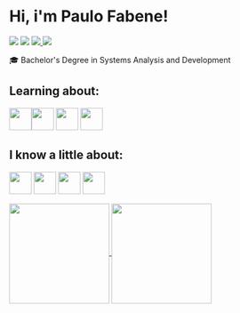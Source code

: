 # Hi, i'm Paulo Fabene! 
<div>
<a href="https://instagram.com/paulofabene" target="_blank"><img src="https://img.shields.io/badge/-Instagram-%23E4405F?style=for-the-badge&logo=instagram&logoColor=white" target="_blank"></a>
<a href="https://www.twitch.tv/fabenejr" target="_blank"><img src="https://img.shields.io/badge/Twitch-9146FF?style=for-the-badge&logo=twitch&logoColor=white" target="_blank"></a>
<a href="fabenejunior@hotmail.com" target="_blank"><img src="https://img.shields.io/badge/Outlook-0078D4?style=for-the-badge&logo=microsoft-outlook&logoColor=white"</a>
<a href="https://www.linkedin.com/in/paulofabene" target="_blank"><img src="https://img.shields.io/badge/-LinkedIn-%230077B5?style=for-the-badge&logo=linkedin&logoColor=white" target="_blank"></a>   
</div>

🎓  Bachelor's Degree in Systems Analysis and Development


##  Learning about:
 <img src="https://cdn.jsdelivr.net/gh/devicons/devicon/icons/nodejs/nodejs-original.svg" widht=40 height=40 /><img src="https://cdn.jsdelivr.net/gh/devicons/devicon/icons/react/react-original.svg" widht=40 height=40 /> <img src="https://cdn.jsdelivr.net/gh/devicons/devicon/icons/docker/docker-original.svg" widht=40 height=40/> 
            <img src="https://cdn.jsdelivr.net/gh/devicons/devicon/icons/typescript/typescript-original.svg" widht=40 height=40 />
       
## I know a little about:
<img src="https://cdn.jsdelivr.net/gh/devicons/devicon/icons/javascript/javascript-original.svg" widht=40 height=40 /> <img src="https://cdn.jsdelivr.net/gh/devicons/devicon/icons/html5/html5-original.svg" widht=40 height=40 /> <img src="https://cdn.jsdelivr.net/gh/devicons/devicon/icons/css3/css3-original.svg" widht=40 height=40 /> <img src="https://cdn.jsdelivr.net/gh/devicons/devicon/icons/mysql/mysql-original-wordmark.svg" widht=40 height=40 />
          

<div style="display: flex;">
  <a href="https://github.com/fabenejr">
    <img height="180em" img align="center" src="https://github-readme-stats-sigma-five.vercel.app/api/top-langs/?username=fabenejr&layout=compact&langs_count=7&theme=omni"/> 
    <img height="180em" img align="center" src="https://github-readme-stats-sigma-five.vercel.app/api?username=fabenejr&show_icons=true&theme=omni&include_all_commits=true&count_private=true"/>
  </a>
</div>

  

